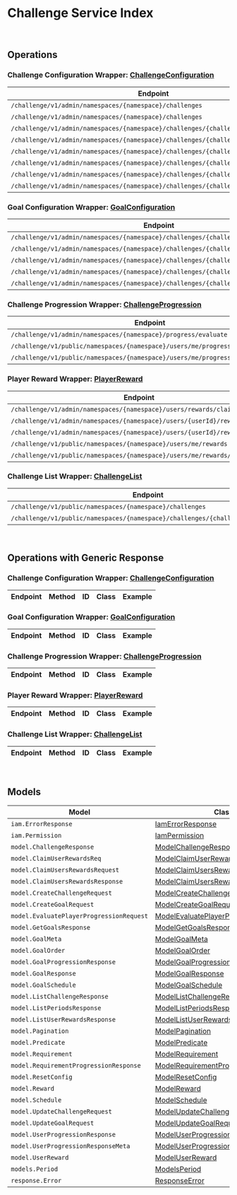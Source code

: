 [//]: # (This code is generated by tool. DO NOT EDIT.)

# Challenge Service Index

&nbsp;

## Operations

### Challenge Configuration Wrapper:  [ChallengeConfiguration](../../apis/AccelByte.Sdk.Api.Challenge/Wrapper/ChallengeConfiguration.cs)
| Endpoint | Method | ID | Class | Example |
|---|---|---|---|---|
| `/challenge/v1/admin/namespaces/{namespace}/challenges` | GET | AdminGetChallenges | [AdminGetChallenges](../../apis/AccelByte.Sdk.Api.Challenge/Operation/ChallengeConfiguration/AdminGetChallenges.cs) | [AdminGetChallenges](../../samples/AccelByte.Sdk.Sample.Cli/ApiCommand/Challenge/ChallengeConfiguration/AdminGetChallenges.cs) |
| `/challenge/v1/admin/namespaces/{namespace}/challenges` | POST | AdminCreateChallenge | [AdminCreateChallenge](../../apis/AccelByte.Sdk.Api.Challenge/Operation/ChallengeConfiguration/AdminCreateChallenge.cs) | [AdminCreateChallenge](../../samples/AccelByte.Sdk.Sample.Cli/ApiCommand/Challenge/ChallengeConfiguration/AdminCreateChallenge.cs) |
| `/challenge/v1/admin/namespaces/{namespace}/challenges/{challengeCode}` | GET | AdminGetChallenge | [AdminGetChallenge](../../apis/AccelByte.Sdk.Api.Challenge/Operation/ChallengeConfiguration/AdminGetChallenge.cs) | [AdminGetChallenge](../../samples/AccelByte.Sdk.Sample.Cli/ApiCommand/Challenge/ChallengeConfiguration/AdminGetChallenge.cs) |
| `/challenge/v1/admin/namespaces/{namespace}/challenges/{challengeCode}` | PUT | AdminUpdateChallenge | [AdminUpdateChallenge](../../apis/AccelByte.Sdk.Api.Challenge/Operation/ChallengeConfiguration/AdminUpdateChallenge.cs) | [AdminUpdateChallenge](../../samples/AccelByte.Sdk.Sample.Cli/ApiCommand/Challenge/ChallengeConfiguration/AdminUpdateChallenge.cs) |
| `/challenge/v1/admin/namespaces/{namespace}/challenges/{challengeCode}` | DELETE | AdminDeleteChallenge | [AdminDeleteChallenge](../../apis/AccelByte.Sdk.Api.Challenge/Operation/ChallengeConfiguration/AdminDeleteChallenge.cs) | [AdminDeleteChallenge](../../samples/AccelByte.Sdk.Sample.Cli/ApiCommand/Challenge/ChallengeConfiguration/AdminDeleteChallenge.cs) |
| `/challenge/v1/admin/namespaces/{namespace}/challenges/{challengeCode}/periods` | GET | AdminGetPeriods | [AdminGetPeriods](../../apis/AccelByte.Sdk.Api.Challenge/Operation/ChallengeConfiguration/AdminGetPeriods.cs) | [AdminGetPeriods](../../samples/AccelByte.Sdk.Sample.Cli/ApiCommand/Challenge/ChallengeConfiguration/AdminGetPeriods.cs) |
| `/challenge/v1/admin/namespaces/{namespace}/challenges/{challengeCode}/randomize` | POST | AdminRandomizeChallenge | [AdminRandomizeChallenge](../../apis/AccelByte.Sdk.Api.Challenge/Operation/ChallengeConfiguration/AdminRandomizeChallenge.cs) | [AdminRandomizeChallenge](../../samples/AccelByte.Sdk.Sample.Cli/ApiCommand/Challenge/ChallengeConfiguration/AdminRandomizeChallenge.cs) |
| `/challenge/v1/admin/namespaces/{namespace}/challenges/{challengeCode}/tied` | DELETE | AdminDeleteTiedChallenge | [AdminDeleteTiedChallenge](../../apis/AccelByte.Sdk.Api.Challenge/Operation/ChallengeConfiguration/AdminDeleteTiedChallenge.cs) | [AdminDeleteTiedChallenge](../../samples/AccelByte.Sdk.Sample.Cli/ApiCommand/Challenge/ChallengeConfiguration/AdminDeleteTiedChallenge.cs) |

### Goal Configuration Wrapper:  [GoalConfiguration](../../apis/AccelByte.Sdk.Api.Challenge/Wrapper/GoalConfiguration.cs)
| Endpoint | Method | ID | Class | Example |
|---|---|---|---|---|
| `/challenge/v1/admin/namespaces/{namespace}/challenges/{challengeCode}/goals` | GET | AdminGetGoals | [AdminGetGoals](../../apis/AccelByte.Sdk.Api.Challenge/Operation/GoalConfiguration/AdminGetGoals.cs) | [AdminGetGoals](../../samples/AccelByte.Sdk.Sample.Cli/ApiCommand/Challenge/GoalConfiguration/AdminGetGoals.cs) |
| `/challenge/v1/admin/namespaces/{namespace}/challenges/{challengeCode}/goals` | POST | AdminCreateGoal | [AdminCreateGoal](../../apis/AccelByte.Sdk.Api.Challenge/Operation/GoalConfiguration/AdminCreateGoal.cs) | [AdminCreateGoal](../../samples/AccelByte.Sdk.Sample.Cli/ApiCommand/Challenge/GoalConfiguration/AdminCreateGoal.cs) |
| `/challenge/v1/admin/namespaces/{namespace}/challenges/{challengeCode}/goals/{code}` | GET | AdminGetGoal | [AdminGetGoal](../../apis/AccelByte.Sdk.Api.Challenge/Operation/GoalConfiguration/AdminGetGoal.cs) | [AdminGetGoal](../../samples/AccelByte.Sdk.Sample.Cli/ApiCommand/Challenge/GoalConfiguration/AdminGetGoal.cs) |
| `/challenge/v1/admin/namespaces/{namespace}/challenges/{challengeCode}/goals/{code}` | PUT | AdminUpdateGoals | [AdminUpdateGoals](../../apis/AccelByte.Sdk.Api.Challenge/Operation/GoalConfiguration/AdminUpdateGoals.cs) | [AdminUpdateGoals](../../samples/AccelByte.Sdk.Sample.Cli/ApiCommand/Challenge/GoalConfiguration/AdminUpdateGoals.cs) |
| `/challenge/v1/admin/namespaces/{namespace}/challenges/{challengeCode}/goals/{code}` | DELETE | AdminDeleteGoal | [AdminDeleteGoal](../../apis/AccelByte.Sdk.Api.Challenge/Operation/GoalConfiguration/AdminDeleteGoal.cs) | [AdminDeleteGoal](../../samples/AccelByte.Sdk.Sample.Cli/ApiCommand/Challenge/GoalConfiguration/AdminDeleteGoal.cs) |

### Challenge Progression Wrapper:  [ChallengeProgression](../../apis/AccelByte.Sdk.Api.Challenge/Wrapper/ChallengeProgression.cs)
| Endpoint | Method | ID | Class | Example |
|---|---|---|---|---|
| `/challenge/v1/admin/namespaces/{namespace}/progress/evaluate` | POST | AdminEvaluateProgress | [AdminEvaluateProgress](../../apis/AccelByte.Sdk.Api.Challenge/Operation/ChallengeProgression/AdminEvaluateProgress.cs) | [AdminEvaluateProgress](../../samples/AccelByte.Sdk.Sample.Cli/ApiCommand/Challenge/ChallengeProgression/AdminEvaluateProgress.cs) |
| `/challenge/v1/public/namespaces/{namespace}/users/me/progress/evaluate` | POST | EvaluateMyProgress | [EvaluateMyProgress](../../apis/AccelByte.Sdk.Api.Challenge/Operation/ChallengeProgression/EvaluateMyProgress.cs) | [EvaluateMyProgress](../../samples/AccelByte.Sdk.Sample.Cli/ApiCommand/Challenge/ChallengeProgression/EvaluateMyProgress.cs) |
| `/challenge/v1/public/namespaces/{namespace}/users/me/progress/{challengeCode}` | GET | PublicGetUserProgression | [PublicGetUserProgression](../../apis/AccelByte.Sdk.Api.Challenge/Operation/ChallengeProgression/PublicGetUserProgression.cs) | [PublicGetUserProgression](../../samples/AccelByte.Sdk.Sample.Cli/ApiCommand/Challenge/ChallengeProgression/PublicGetUserProgression.cs) |

### Player Reward Wrapper:  [PlayerReward](../../apis/AccelByte.Sdk.Api.Challenge/Wrapper/PlayerReward.cs)
| Endpoint | Method | ID | Class | Example |
|---|---|---|---|---|
| `/challenge/v1/admin/namespaces/{namespace}/users/rewards/claim` | POST | AdminClaimUsersRewards | [AdminClaimUsersRewards](../../apis/AccelByte.Sdk.Api.Challenge/Operation/PlayerReward/AdminClaimUsersRewards.cs) | [AdminClaimUsersRewards](../../samples/AccelByte.Sdk.Sample.Cli/ApiCommand/Challenge/PlayerReward/AdminClaimUsersRewards.cs) |
| `/challenge/v1/admin/namespaces/{namespace}/users/{userId}/rewards` | GET | AdminGetUserRewards | [AdminGetUserRewards](../../apis/AccelByte.Sdk.Api.Challenge/Operation/PlayerReward/AdminGetUserRewards.cs) | [AdminGetUserRewards](../../samples/AccelByte.Sdk.Sample.Cli/ApiCommand/Challenge/PlayerReward/AdminGetUserRewards.cs) |
| `/challenge/v1/admin/namespaces/{namespace}/users/{userId}/rewards/claim` | POST | AdminClaimUserRewards | [AdminClaimUserRewards](../../apis/AccelByte.Sdk.Api.Challenge/Operation/PlayerReward/AdminClaimUserRewards.cs) | [AdminClaimUserRewards](../../samples/AccelByte.Sdk.Sample.Cli/ApiCommand/Challenge/PlayerReward/AdminClaimUserRewards.cs) |
| `/challenge/v1/public/namespaces/{namespace}/users/me/rewards` | GET | PublicGetUserRewards | [PublicGetUserRewards](../../apis/AccelByte.Sdk.Api.Challenge/Operation/PlayerReward/PublicGetUserRewards.cs) | [PublicGetUserRewards](../../samples/AccelByte.Sdk.Sample.Cli/ApiCommand/Challenge/PlayerReward/PublicGetUserRewards.cs) |
| `/challenge/v1/public/namespaces/{namespace}/users/me/rewards/claim` | POST | PublicClaimUserRewards | [PublicClaimUserRewards](../../apis/AccelByte.Sdk.Api.Challenge/Operation/PlayerReward/PublicClaimUserRewards.cs) | [PublicClaimUserRewards](../../samples/AccelByte.Sdk.Sample.Cli/ApiCommand/Challenge/PlayerReward/PublicClaimUserRewards.cs) |

### Challenge List Wrapper:  [ChallengeList](../../apis/AccelByte.Sdk.Api.Challenge/Wrapper/ChallengeList.cs)
| Endpoint | Method | ID | Class | Example |
|---|---|---|---|---|
| `/challenge/v1/public/namespaces/{namespace}/challenges` | GET | GetChallenges | [GetChallenges](../../apis/AccelByte.Sdk.Api.Challenge/Operation/ChallengeList/GetChallenges.cs) | [GetChallenges](../../samples/AccelByte.Sdk.Sample.Cli/ApiCommand/Challenge/ChallengeList/GetChallenges.cs) |
| `/challenge/v1/public/namespaces/{namespace}/challenges/{challengeCode}/goals` | GET | PublicGetScheduledGoals | [PublicGetScheduledGoals](../../apis/AccelByte.Sdk.Api.Challenge/Operation/ChallengeList/PublicGetScheduledGoals.cs) | [PublicGetScheduledGoals](../../samples/AccelByte.Sdk.Sample.Cli/ApiCommand/Challenge/ChallengeList/PublicGetScheduledGoals.cs) |


&nbsp;

## Operations with Generic Response

### Challenge Configuration Wrapper:  [ChallengeConfiguration](../../apis/AccelByte.Sdk.Api.Challenge/Wrapper/ChallengeConfiguration.cs)
| Endpoint | Method | ID | Class | Example |
|---|---|---|---|---|

### Goal Configuration Wrapper:  [GoalConfiguration](../../apis/AccelByte.Sdk.Api.Challenge/Wrapper/GoalConfiguration.cs)
| Endpoint | Method | ID | Class | Example |
|---|---|---|---|---|

### Challenge Progression Wrapper:  [ChallengeProgression](../../apis/AccelByte.Sdk.Api.Challenge/Wrapper/ChallengeProgression.cs)
| Endpoint | Method | ID | Class | Example |
|---|---|---|---|---|

### Player Reward Wrapper:  [PlayerReward](../../apis/AccelByte.Sdk.Api.Challenge/Wrapper/PlayerReward.cs)
| Endpoint | Method | ID | Class | Example |
|---|---|---|---|---|

### Challenge List Wrapper:  [ChallengeList](../../apis/AccelByte.Sdk.Api.Challenge/Wrapper/ChallengeList.cs)
| Endpoint | Method | ID | Class | Example |
|---|---|---|---|---|


&nbsp;

## Models

| Model | Class |
|---|---|
| `iam.ErrorResponse` | [IamErrorResponse](../../apis/AccelByte.Sdk.Api.Challenge/Model/IamErrorResponse.cs) |
| `iam.Permission` | [IamPermission](../../apis/AccelByte.Sdk.Api.Challenge/Model/IamPermission.cs) |
| `model.ChallengeResponse` | [ModelChallengeResponse](../../apis/AccelByte.Sdk.Api.Challenge/Model/ModelChallengeResponse.cs) |
| `model.ClaimUserRewardsReq` | [ModelClaimUserRewardsReq](../../apis/AccelByte.Sdk.Api.Challenge/Model/ModelClaimUserRewardsReq.cs) |
| `model.ClaimUsersRewardsRequest` | [ModelClaimUsersRewardsRequest](../../apis/AccelByte.Sdk.Api.Challenge/Model/ModelClaimUsersRewardsRequest.cs) |
| `model.ClaimUsersRewardsResponse` | [ModelClaimUsersRewardsResponse](../../apis/AccelByte.Sdk.Api.Challenge/Model/ModelClaimUsersRewardsResponse.cs) |
| `model.CreateChallengeRequest` | [ModelCreateChallengeRequest](../../apis/AccelByte.Sdk.Api.Challenge/Model/ModelCreateChallengeRequest.cs) |
| `model.CreateGoalRequest` | [ModelCreateGoalRequest](../../apis/AccelByte.Sdk.Api.Challenge/Model/ModelCreateGoalRequest.cs) |
| `model.EvaluatePlayerProgressionRequest` | [ModelEvaluatePlayerProgressionRequest](../../apis/AccelByte.Sdk.Api.Challenge/Model/ModelEvaluatePlayerProgressionRequest.cs) |
| `model.GetGoalsResponse` | [ModelGetGoalsResponse](../../apis/AccelByte.Sdk.Api.Challenge/Model/ModelGetGoalsResponse.cs) |
| `model.GoalMeta` | [ModelGoalMeta](../../apis/AccelByte.Sdk.Api.Challenge/Model/ModelGoalMeta.cs) |
| `model.GoalOrder` | [ModelGoalOrder](../../apis/AccelByte.Sdk.Api.Challenge/Model/ModelGoalOrder.cs) |
| `model.GoalProgressionResponse` | [ModelGoalProgressionResponse](../../apis/AccelByte.Sdk.Api.Challenge/Model/ModelGoalProgressionResponse.cs) |
| `model.GoalResponse` | [ModelGoalResponse](../../apis/AccelByte.Sdk.Api.Challenge/Model/ModelGoalResponse.cs) |
| `model.GoalSchedule` | [ModelGoalSchedule](../../apis/AccelByte.Sdk.Api.Challenge/Model/ModelGoalSchedule.cs) |
| `model.ListChallengeResponse` | [ModelListChallengeResponse](../../apis/AccelByte.Sdk.Api.Challenge/Model/ModelListChallengeResponse.cs) |
| `model.ListPeriodsResponse` | [ModelListPeriodsResponse](../../apis/AccelByte.Sdk.Api.Challenge/Model/ModelListPeriodsResponse.cs) |
| `model.ListUserRewardsResponse` | [ModelListUserRewardsResponse](../../apis/AccelByte.Sdk.Api.Challenge/Model/ModelListUserRewardsResponse.cs) |
| `model.Pagination` | [ModelPagination](../../apis/AccelByte.Sdk.Api.Challenge/Model/ModelPagination.cs) |
| `model.Predicate` | [ModelPredicate](../../apis/AccelByte.Sdk.Api.Challenge/Model/ModelPredicate.cs) |
| `model.Requirement` | [ModelRequirement](../../apis/AccelByte.Sdk.Api.Challenge/Model/ModelRequirement.cs) |
| `model.RequirementProgressionResponse` | [ModelRequirementProgressionResponse](../../apis/AccelByte.Sdk.Api.Challenge/Model/ModelRequirementProgressionResponse.cs) |
| `model.ResetConfig` | [ModelResetConfig](../../apis/AccelByte.Sdk.Api.Challenge/Model/ModelResetConfig.cs) |
| `model.Reward` | [ModelReward](../../apis/AccelByte.Sdk.Api.Challenge/Model/ModelReward.cs) |
| `model.Schedule` | [ModelSchedule](../../apis/AccelByte.Sdk.Api.Challenge/Model/ModelSchedule.cs) |
| `model.UpdateChallengeRequest` | [ModelUpdateChallengeRequest](../../apis/AccelByte.Sdk.Api.Challenge/Model/ModelUpdateChallengeRequest.cs) |
| `model.UpdateGoalRequest` | [ModelUpdateGoalRequest](../../apis/AccelByte.Sdk.Api.Challenge/Model/ModelUpdateGoalRequest.cs) |
| `model.UserProgressionResponse` | [ModelUserProgressionResponse](../../apis/AccelByte.Sdk.Api.Challenge/Model/ModelUserProgressionResponse.cs) |
| `model.UserProgressionResponseMeta` | [ModelUserProgressionResponseMeta](../../apis/AccelByte.Sdk.Api.Challenge/Model/ModelUserProgressionResponseMeta.cs) |
| `model.UserReward` | [ModelUserReward](../../apis/AccelByte.Sdk.Api.Challenge/Model/ModelUserReward.cs) |
| `models.Period` | [ModelsPeriod](../../apis/AccelByte.Sdk.Api.Challenge/Model/ModelsPeriod.cs) |
| `response.Error` | [ResponseError](../../apis/AccelByte.Sdk.Api.Challenge/Model/ResponseError.cs) |
